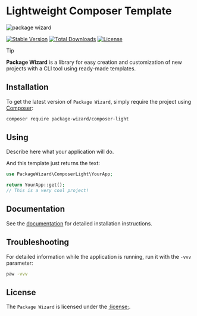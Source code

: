 # Lightweight Composer Template

![package wizard](https://preview.dragon-code.pro/the%20dragon%20code/package%20wizard.svg)

[![Stable Version][badge_stable]][link_packagist]
[![Total Downloads][badge_downloads]][link_packagist]
[![License][badge_license]][link_license]

> [!TIP]
>
> **Package Wizard** is a library for easy creation and customization of new projects with
> a CLI tool using ready-made templates.

## Installation

To get the latest version of `Package Wizard`, simply require the project using [Composer](https://getcomposer.org):

```bash
composer require package-wizard/composer-light
```

## Using

Describe here what your application will do.

And this template just returns the text:

```php
use PackageWizard\ComposerLight\YourApp;

return YourApp::get();
// This is a very cool project!
```

## Documentation

See the [documentation](https://package-wizard.com) for detailed installation instructions.

## Troubleshooting

For detailed information while the application is running, run it with the `-vvv` parameter:

```bash
paw -vvv
```

## License

The `Package Wizard` is licensed under the [:license:](:licensePath:).


[badge_downloads]:      https://img.shields.io/packagist/dt/package-wizard/composer-light.svg?style=flat-square

[badge_license]:        https://img.shields.io/packagist/l/package-wizard/composer-light.svg?style=flat-square

[badge_stable]:         https://img.shields.io/github/v/release/package-wizard/composer-light?label=stable&style=flat-square

[link_license]:         LICENSE

[link_packagist]:       https://packagist.org/packages/package-wizard/composer-light
